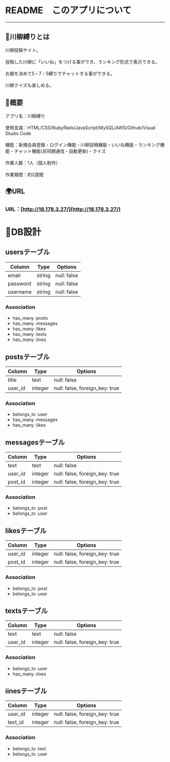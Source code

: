 # README　このアプリについて
***

## :bamboo:川柳縛りとは
川柳投稿サイト。
<br></br>
投稿した川柳に「いいね」をつける事ができ、ランキング形式で表示できる。
<br></br>
お題を決めて5・7・5縛りでチャットする事ができる。
<br></br>
川柳クイズも楽しめる。

## :memo:概要
アプリ名：川柳縛り
<br></br>
使用言語：HTML/CSS/Ruby/Rails/JavaScript/MySQL/AWS/Github/Visual Studio Code
<br></br>
機能：新規会員登録・ログイン機能・川柳投稿機能・いいね機能・ランキング機能・チャット機能(非同期通信・自動更新)・クイズ
<br></br>
作業人数：1人（個人制作）
<br></br>
作業期間：約2週間

## :earth_africa:URL
### URL：[http://18.178.3.27/](http://18.178.3.27/)


# :memo:DB設計
## usersテーブル
|Column|Type|Options|
|------|----|-------|
|email|string|null: false|
|password|string|null: false|
|username|string|null: false|
### Association
- has_many :posts
- has_many :messages
- has_many :likes
- has_many :texts
- has_many :iines

## postsテーブル
|Column|Type|Options|
|------|----|-------|
|title|text|null: false|
|user_id|integer|null: false, foreign_key: true|
### Association
- belongs_to :user
- has_many :messages
- has_many :likes

## messagesテーブル
|Column|Type|Options|
|------|----|-------|
|text|text|null: false|
|user_id|integer|null: false, foreign_key: true|
|post_id|integer|null: false, foreign_key: true|
### Association
- belongs_to :post
- belongs_to :user

## likesテーブル
|Column|Type|Options|
|------|----|-------|
|user_id|integer|null: false, foreign_key: true|
|post_id|integer|null: false, foreign_key: true|
### Association
- belongs_to :post
- belongs_to :user

## textsテーブル
|Column|Type|Options|
|------|----|-------|
|text|text|null: false|
|user_id|integer|null: false, foreign_key: true|
### Association
- belongs_to :user
- has_many :iines

## iinesテーブル
|Column|Type|Options|
|------|----|-------|
|user_id|integer|null: false, foreign_key: true|
|text_id|integer|null: false, foreign_key: true|
### Association
- belongs_to :text
- belongs_to :user

